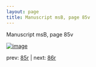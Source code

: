 ```yaml
---
layout: page
title: Manuscript msB, page 85v
---
```


Manuscript msB, page 85v

[![image](http://www.homermultitext.org/iipsrv?OBJ=IIP,1.0&FIF=/project/homer/pyramidal/deepzoom/hmt/vbbifolio/v1/vb_85v_86r.tif&WID=100&CVT=JPEG)](http://www.homermultitext.org/ict2/?urn=urn:cite2:hmt:vbbifolio.v1:vb_85v_86r)

prev:  [85r](../85r) | next:  [86r](../86r)

